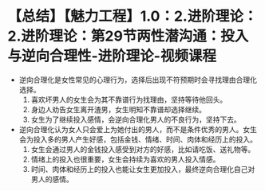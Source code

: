 # 【总结】【魅力工程】1.0：2.进阶理论：2.进阶理论：第29节两性潜沟通：投入与逆向合理性-进阶理论-视频课程

-   逆向合理化是女性常见的心理行为，选择后出现不符预期时会寻找理由合理化选择。
    1.  喜欢坏男人的女生会为其不靠谱行为找理由，坚持等待他回头。
    2.  身边人劝告女生离开渣男，女生明知不靠谱却选择继续。
    3.  女生为了继续投入感情，会逆向合理化男人的不良行为，坚持下去。
-   逆向合理化认为女人只会爱上为她付出的男人，而不是条件优秀的男人。女生会为投入多的男人产生好感，包括金钱、情绪、时间、肉体和经历上的投入。
    1.  女生会通过男人的金钱投入感受到对方的好感，比如请吃饭、送礼物等。
    2.  情绪上的投入也很重要，女生会持续为喜欢的男人投入情感。
    3.  时间、肉体和经历上的投入也能让女生更加投入，最终逆向合理化自己对男人的感情。